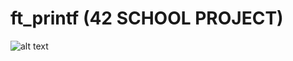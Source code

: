 # ft_printf (42 SCHOOL PROJECT)

![alt text](https://raw.github.com/ksnow-be/ft_printf/master/RESULT)
